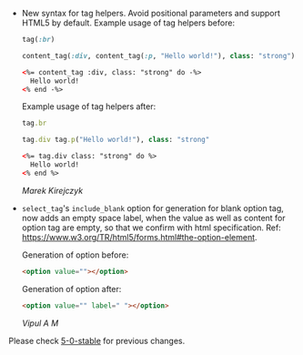 *   New syntax for tag helpers. Avoid positional parameters and support HTML5 by default.
    Example usage of tag helpers before:

    ```ruby
    tag(:br)

    content_tag(:div, content_tag(:p, "Hello world!"), class: "strong")
    ```

    ```html
    <%= content_tag :div, class: "strong" do -%>
      Hello world!
    <% end -%>
    ```

    Example usage of tag helpers after:

    ```ruby
    tag.br

    tag.div tag.p("Hello world!"), class: "strong"
    ```

    ```html
    <%= tag.div class: "strong" do %>
      Hello world!
    <% end %>
    ```

    *Marek Kirejczyk*

*   `select_tag`'s `include_blank` option for generation for blank option tag, now adds an empty space label,
     when the value as well as content for option tag are empty, so that we confirm with html specification.
     Ref: https://www.w3.org/TR/html5/forms.html#the-option-element.

    Generation of option before:

    ```html
    <option value=""></option>
    ```

    Generation of option after:

    ```html
    <option value="" label=" "></option>
    ```

    *Vipul A M*

Please check [5-0-stable](https://github.com/rails/rails/blob/5-0-stable/actionview/CHANGELOG.md) for previous changes.
